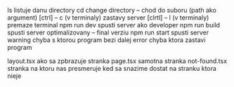 ls
listuje danu directory
cd
change directory – chod do suboru (path ako argument)
[ctrl] – c	(v terminaly)
zastavy server
[clrtl] – l	(v terminaly)
premaze terminal
npm run dev
spusti server ako developer
npm run build
spusti server optimalizovany – final verziu
npm run start
spusti server
warning
chyba s ktorou program bezi dalej
error
chyba ktora zastavi program

layout.tsx
ako sa zpbrazuje stranka
page.tsx
samotna stranka
not-found.tsx
stranka na ktoru nas presmeruje ked sa snazime dostat na stranku ktora nieje